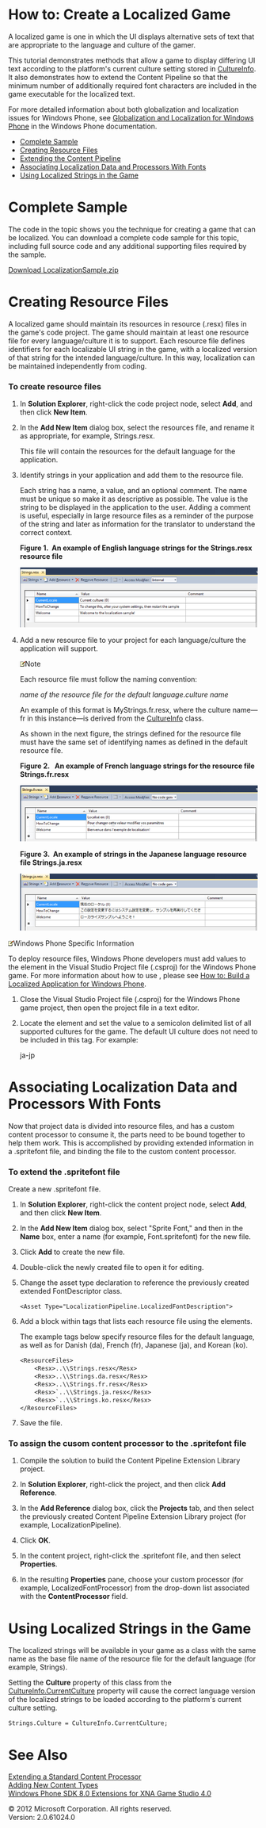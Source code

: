 ﻿

# How to: Create a Localized Game

A localized game is one in which the UI displays alternative sets of text that are appropriate to the language and culture of the gamer.

This tutorial demonstrates methods that allow a game to display differing UI text according to the platform's current culture setting stored in [CultureInfo](http://msdn.microsoft.com/en-us/library/system.globalization.cultureinfo.aspx). It also demonstrates how to extend the Content Pipeline so that the minimum number of additionally required font characters are included in the game executable for the localized text.

For more detailed information about both globalization and localization issues for Windows Phone, see [Globalization and Localization for Windows Phone](http://go.microsoft.com/fwlink/?LinkId=254839) in the Windows Phone documentation.

*   [Complete Sample](#ID4EKB)
*   [Creating Resource Files](#ID4ECC)
*   [Extending the Content Pipeline](#ID4EYF)
*   [Associating Localization Data and Processors With Fonts](#ID4EVEAC)
*   [Using Localized Strings in the Game](#ID4ETJAC)

# Complete Sample

The code in the topic shows you the technique for creating a game that can be localized. You can download a complete code sample for this topic, including full source code and any additional supporting files required by the sample.

[Download LocalizationSample.zip](http://go.microsoft.com/fwlink/?LinkId=258712)

# Creating Resource Files

A localized game should maintain its resources in resource (.resx) files in the game's code project. The game should maintain at least one resource file for every language/culture it is to support. Each resource file defines identifiers for each localizable UI string in the game, with a localized version of that string for the intended language/culture. In this way, localization can be maintained independently from coding.

### To create resource files

1.  In **Solution Explorer**, right-click the code project node, select **Add**, and then click **New Item**.
    
2.  In the **Add New Item** dialog box, select the resources file, and rename it as appropriate, for example, Strings.resx.
    
    This file will contain the resources for the default language for the application.
    
3.  Identify strings in your application and add them to the resource file.
    
    Each string has a name, a value, and an optional comment. The name must be unique so make it as descriptive as possible. The value is the string to be displayed in the application to the user. Adding a comment is useful, especially in large resource files as a reminder of the purpose of the string and later as information for the translator to understand the correct context.
    
    **Figure 1.  An example of English language strings for the Strings.resx resource file**
    
    ![](CP_HowTo_Localize_Strings.png)
4.  Add a new resource file to your project for each language/culture the application will support.
    
    ![](note.gif)Note
    
    Each resource file must follow the naming convention:
    
    _name of the resource file for the default language_._culture name_
    
    An example of this format is MyStrings.fr.resx, where the culture name—fr in this instance—is derived from the [CultureInfo](http://msdn.microsoft.com/en-us/library/system.globalization.cultureinfo.aspx) class.
    
    As shown in the next figure, the strings defined for the resource file must have the same set of identifying names as defined in the default resource file.
    
    **Figure 2.   An example of French language strings for the resource file Strings.fr.resx**
    
    ![](CP_HowTo_Localize_Strings_fr.png)
    
    **Figure 3.  An example of strings in the Japanese language resource file Strings.ja.resx**
    
    ![](CP_HowTo_Localize_Strings_ja.png)

![](note.gif)Windows Phone Specific Information

To deploy resource files, Windows Phone developers must add values to the **<SupportedCultures>** element in the Visual Studio Project file (.csproj) for the Windows Phone game. For more information about how to use **<SupportedCultures>**, please see [How to: Build a Localized Application for Windows Phone](http://msdn.microsoft.com/library/ff637520(VS.92).aspx).

1.  Close the Visual Studio Project file (.csproj) for the Windows Phone game project, then open the project file in a text editor.
2.  Locate the **<SupportedCultures>** element and set the value to a semicolon delimited list of all supported cultures for the game. The default UI culture does not need to be included in this tag. For example:
    
    <SupportedCultures>ja-jp</SupportedCultures>

# Associating Localization Data and Processors With Fonts

Now that project data is divided into resource files, and has a custom content processor to consume it, the parts need to be bound together to help them work. This is accomplished by providing extended information in a .spritefont file, and binding the file to the custom content processor.

### To extend the .spritefont file

Create a new .spritefont file.

1.  In **Solution Explorer**, right-click the content project node, select **Add**, and then click **New Item**.
    
2.  In the **Add New Item** dialog box, select "Sprite Font," and then in the **Name** box, enter a name (for example, Font.spritefont) for the new file.
    
3.  Click **Add** to create the new file.
    
4.  Double-click the newly created file to open it for editing.
    
5.  Change the asset type declaration to reference the previously created extended FontDescriptor class.
    
    ```
    <Asset Type="LocalizationPipeline.LocalizedFontDescription">
    ```
                      
    
6.  Add a block within <ResourceFiles> tags that lists each resource file using the <Resx> elements.
    
    The example tags below specify resource files for the default language, as well as for Danish (da), French (fr), Japanese (ja), and Korean (ko).
    
    ```
    <ResourceFiles>
        <Resx>..\\Strings.resx</Resx>
        <Resx>..\\Strings.da.resx</Resx>
        <Resx>..\\Strings.fr.resx</Resx>
        <Resx>`..\\Strings.ja.resx</Resx>
        <Resx>`..\\Strings.ko.resx</Resx>
    </ResourceFiles>
    ```
    
7.  Save the file.

### To assign the cusom content processor to the .spritefont file

1.  Compile the solution to build the Content Pipeline Extension Library project.
    
2.  In **Solution Explorer**, right-click the project, and then click **Add Reference**.
    
3.  In the **Add Reference** dialog box, click the **Projects** tab, and then select the previously created Content Pipeline Extension Library project (for example, LocalizationPipeline).
    
4.  Click **OK**.
    
5.  In the content project, right-click the .spritefont file, and then select **Properties**.
    
6.  In the resulting **Properties** pane, choose your custom processor (for example, LocalizedFontProcessor) from the drop-down list associated with the **ContentProcessor** field.
    

# Using Localized Strings in the Game

The localized strings will be available in your game as a class with the same name as the base file name of the resource file for the default language (for example, Strings).

Setting the **Culture** property of this class from the [CultureInfo.CurrentCulture](http://msdn.microsoft.com/en-us/library/system.globalization.cultureinfo.currentculture.aspx) property will cause the correct language version of the localized strings to be loaded according to the platform's current culture setting.


    Strings.Culture = CultureInfo.CurrentCulture;

# See Also

[Extending a Standard Content Processor](CP_Extend_Processor.md)  
[Adding New Content Types](CP_Content_Advanced.md)  
[Windows Phone SDK 8.0 Extensions for XNA Game Studio 4.0](XNA_Overview.md)  

© 2012 Microsoft Corporation. All rights reserved.  
Version: 2.0.61024.0